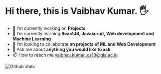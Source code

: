  # Hi there, this is Vaibhav Kumar. 🖐
- 🔭 I’m currently working on **Projects** 
- 🌱 I’m currently learning **ReactJS, Javascript, Web development and Machine Learning**
- 👯 I’m looking to collaborate **on projects of ML and Web Development**
- 💬 Ask me about **anything you would like to ask**
- 📫 How to reach me [vaibhav.kumar_cs18@gla.ac.in]()

![Github stats](https://github-readme-stats.vercel.app/api?username=vaibhavkumar1)



